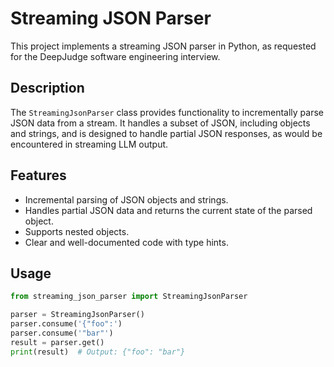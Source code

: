 # Streaming JSON Parser

This project implements a streaming JSON parser in Python, as requested for the DeepJudge software engineering
interview.

## Description

The `StreamingJsonParser` class provides functionality to incrementally parse JSON data from a stream. It handles a
subset of JSON, including objects and strings, and is designed to handle partial JSON responses, as would be encountered
in streaming LLM output.

## Features

- Incremental parsing of JSON objects and strings.
- Handles partial JSON data and returns the current state of the parsed object.
- Supports nested objects.
- Clear and well-documented code with type hints.

## Usage

```python
from streaming_json_parser import StreamingJsonParser

parser = StreamingJsonParser()
parser.consume('{"foo":')
parser.consume('"bar"')
result = parser.get()
print(result)  # Output: {"foo": "bar"}
```